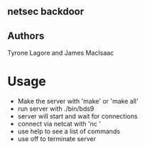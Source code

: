 ## netsec backdoor ##

## Authors ##
Tyrone Lagore and James MacIsaac

# Usage #
* Make the server with 'make' or 'make all'
* run server with ./bin/bds9 <port number>
* server will start and wait for connections
* connect via netcat with 'nc <ip> <port number>'
* use help to see a list of commands
* use off to terminate server
